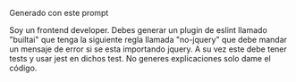Generado con este prompt


Soy un frontend developer. Debes generar un plugin de eslint llamado "builtai" que tenga la siguiente regla llamada "no-jquery" que debe mandar un mensaje de error si se esta importando jquery. A su vez este debe tener tests y usar jest en dichos test. No generes explicaciones solo dame el código. 